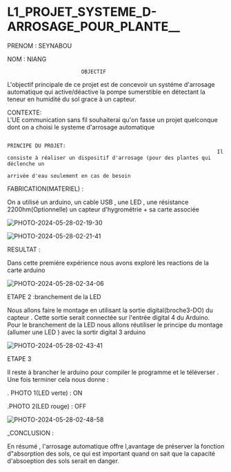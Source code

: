# L1_PROJET_SYSTEME_D-ARROSAGE_POUR_PLANTE__
PRENOM : SEYNABOU


NOM : NIANG 
                           
                            
                            
                            OBJECTIF 
L'objectif principale de ce projet est de concevoir un systéme d'arrosage automatique qui active/déactive la pompe sumerstible en détectant la teneur en humidité du sol grace à un capteur.


 CONTEXTE:                                                                                            
L'UE communication sans fil
souhaiterai qu'on fasse un projet quelconque
dont on a choisi le systeme d'arrosage automatique
 
                                                                                                    PRINCIPE DU PROJET:
                                                                        Il consiste à réaliser un dispositif d'arrosage (pour des plantes qui déclenche un                           
                                                                        arrivée d'eau seulement en cas de besoin



FABRICATION(MATERIEL) :


On a utilisé un arduino, un cable USB , une LED , une résistance 2200hm(Optionnelle) 
un capteur d'hygrométrie + sa carte associée

![PHOTO-2024-05-28-02-19-30](https://github.com/Seynabouniang/L1_PROJET_SYSTEME_D-ARROSAGE_POUR_PLANTE__/assets/168176452/d68366be-dc0f-4970-b25a-5fee13bb0c0c)


![PHOTO-2024-05-28-02-21-41](https://github.com/Seynabouniang/L1_PROJET_SYSTEME_D-ARROSAGE_POUR_PLANTE__/assets/168176452/84fac80d-acc0-44d8-9a47-e7bcec126787)



RESULTAT : 


Dans cette premiére expérience nous avons exploré les reactions de la carte arduino 


![PHOTO-2024-05-28-02-34-06](https://github.com/Seynabouniang/L1_PROJET_SYSTEME_D-ARROSAGE_POUR_PLANTE__/assets/168176452/e2d515e7-d3c1-418a-b260-94f77077737d)



ETAPE 2 :branchement de la LED 

Nous allons faire le montage en utilisant la sortie digital(broche3-DO) du capteur . Cette sortie serait connectée sur l'entrée digital 4 du Arduino.
Pour le branchement de la LED nous allons réutiliser le principe du montage (allumer une LED ) avec la sortir digital 3 arduino 


![PHOTO-2024-05-28-02-43-41](https://github.com/Seynabouniang/L1_PROJET_SYSTEME_D-ARROSAGE_POUR_PLANTE__/assets/168176452/8cad00ba-9154-4ed3-a164-e6be53ea44dc)


ETAPE 3

Il reste à brancher le arduino pour compiler le programme et le téléverser . Une fois terminer cela nous donne :

. PHOTO 1(LED verte) : ON


.PHOTO 2(LED rouge) : OFF



![PHOTO-2024-05-28-02-48-58](https://github.com/Seynabouniang/L1_PROJET_SYSTEME_D-ARROSAGE_POUR_PLANTE__/assets/168176452/8072b3cf-8955-4078-8a68-6cd5c2fbf323)




_CONCLUSION : 

En résumé ,  l'arrosage automatique offre l,avantage de préserver la fonction d"absorption des sols, ce qui est important quand on sait que la capacité d'absoeption des sols serait en danger.

